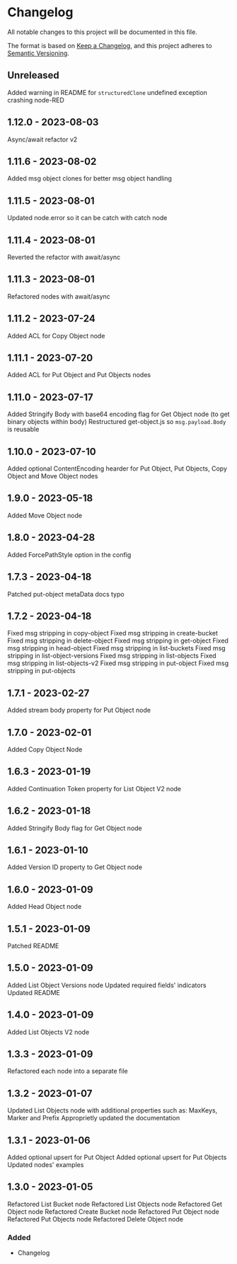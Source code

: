 # Changelog

All notable changes to this project will be documented in this file.

The format is based on [Keep a Changelog](https://keepachangelog.com/en/1.0.0/),
and this project adheres to [Semantic Versioning](https://semver.org/spec/v2.0.0.html).

## Unreleased
Added warning in README for `structuredClone` undefined exception crashing node-RED
## 1.12.0 - 2023-08-03
Async/await refactor v2

## 1.11.6 - 2023-08-02
Added msg object clones for better msg object handling

## 1.11.5 - 2023-08-01
Updated node.error so it can be catch with catch node

## 1.11.4 - 2023-08-01
Reverted the refactor with await/async

## 1.11.3 - 2023-08-01
Refactored nodes with await/async

## 1.11.2 - 2023-07-24
Added ACL for Copy Object node

## 1.11.1 - 2023-07-20
Added ACL for Put Object and Put Objects nodes

## 1.11.0 - 2023-07-17
Added Stringify Body with base64 encoding flag for Get Object node (to get binary objects within body)
Restructured get-object.js so `msg.payload.Body` is reusable

## 1.10.0 - 2023-07-10
Added optional ContentEncoding hearder for Put Object, Put Objects, Copy Object and Move Object nodes

## 1.9.0 - 2023-05-18
Added Move Object node

## 1.8.0 - 2023-04-28
Added ForcePathStyle option in the config

## 1.7.3 - 2023-04-18
Patched put-object metaData docs typo

## 1.7.2 - 2023-04-18
Fixed msg stripping in copy-object
Fixed msg stripping in create-bucket
Fixed msg stripping in delete-object
Fixed msg stripping in get-object
Fixed msg stripping in head-object
Fixed msg stripping in list-buckets
Fixed msg stripping in list-object-versions
Fixed msg stripping in list-objects
Fixed msg stripping in list-objects-v2
Fixed msg stripping in put-object
Fixed msg stripping in put-objects

## 1.7.1 - 2023-02-27
Added stream body property for Put Object node

## 1.7.0 - 2023-02-01
Added Copy Object Node

## 1.6.3 - 2023-01-19
Added Continuation Token property for List Object V2 node

## 1.6.2 - 2023-01-18
Added Stringify Body flag for Get Object node

## 1.6.1 - 2023-01-10
Added Version ID property to Get Object node

## 1.6.0 - 2023-01-09
Added Head Object node

## 1.5.1 - 2023-01-09
Patched README

## 1.5.0 - 2023-01-09
Added List Object Versions node
Updated required fields' indicators
Updated README

## 1.4.0 - 2023-01-09
Added List Objects V2 node

## 1.3.3 - 2023-01-09
Refactored each node into a separate file

## 1.3.2 - 2023-01-07
Updated List Objects node with additional properties such as: MaxKeys, Marker and Prefix
Approprietly updated the documentation

## 1.3.1 - 2023-01-06
Added optional upsert for Put Object
Added optional upsert for Put Objects
Updated nodes' examples

## 1.3.0 - 2023-01-05
Refactored List Bucket node
Refactored List Objects node
Refactored Get Object node
Refactored Create Bucket node
Refactored Put Object node
Refactored Put Objects node
Refactored Delete Object node

### Added
- Changelog
